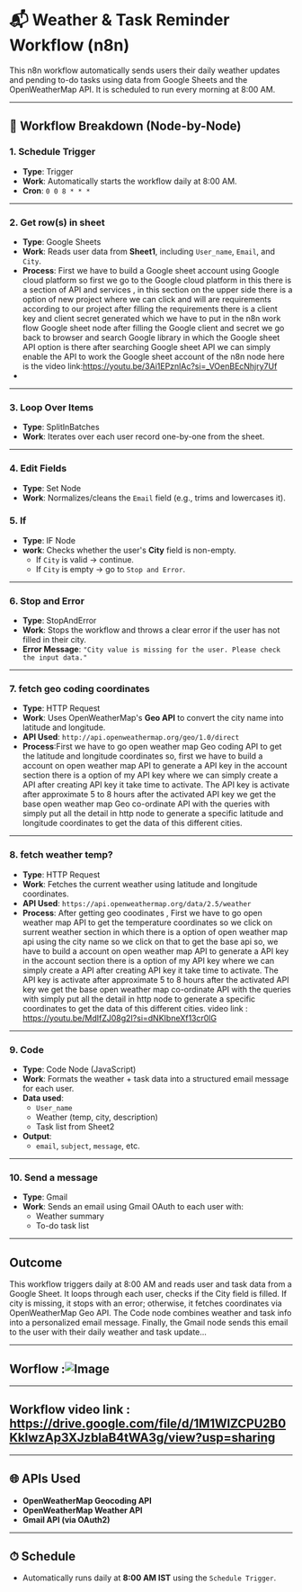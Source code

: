 
# 📬 Weather & Task Reminder Workflow (n8n)

This n8n workflow automatically sends users their daily weather updates and pending to-do tasks using data from Google Sheets and the OpenWeatherMap API. It is scheduled to run every morning at 8:00 AM.

---

## 🧩 Workflow Breakdown (Node-by-Node)

### 1. **Schedule Trigger**
- **Type**: Trigger
- **Work**: Automatically starts the workflow daily at 8:00 AM.
- **Cron**: `0 0 8 * * *`

---

### 2. **Get row(s) in sheet**
- **Type**: Google Sheets
- **Work**: Reads user data from **Sheet1**, including `User_name`, `Email`, and `City`.
- **Process**: First we have to build a Google sheet account using Google cloud platform so first we go to the Google cloud platform in this there is a section of API and services , in this section on the upper side there is a option of new project where we can click and will are requirements according to our project after filling the requirements there is a client key and client secret generated which we have to put in the n8n work flow Google sheet node after filling the Google client and secret  we go back to browser and search Google library in which the Google sheet API option is there after searching Google sheet API we can simply enable the API to work the Google sheet account of the n8n node here is the video link:https://youtu.be/3Ai1EPznlAc?si=_VOenBEcNhjry7Uf
- 

---

### 3. **Loop Over Items**
- **Type**: SplitInBatches
- **Work**: Iterates over each user record one-by-one from the sheet.

---

### 4. **Edit Fields**
- **Type**: Set Node
- **Work**: Normalizes/cleans the `Email` field (e.g., trims and lowercases it).

### 5. **If**
- **Type**: IF Node
- **work**: Checks whether the user's **City** field is non-empty.
  - If `City` is valid → continue.
  - If `City` is empty → go to `Stop and Error`.

---

### 6. **Stop and Error**
- **Type**: StopAndError
- **Work**: Stops the workflow and throws a clear error if the user has not filled in their city.
- **Error Message**: `"City value is missing for the user. Please check the input data."`

---

### 7. **fetch geo coding coordinates**
- **Type**: HTTP Request
- **Work**: Uses OpenWeatherMap's **Geo API** to convert the city name into latitude and longitude.
- **API Used**: `http://api.openweathermap.org/geo/1.0/direct`
- **Process**:First we have to go open weather map Geo coding API to get the latitude and longitude coordinates so, first we have to build a account on open weather map API to generate a API key in the account section there is a option of my API key where we can simply create a API after creating API key it take time to activate. The API key is activate after approximate 5 to 8 hours after the activated API key we get the base open weather map Geo co-ordinate API with the queries with simply put all the detail in http node to generate a specific latitude and longitude coordinates to get the data of this different cities.

---

### 8. **fetch weather temp?**
- **Type**: HTTP Request
- **Work**: Fetches the current weather using latitude and longitude coordinates.
- **API Used**: `https://api.openweathermap.org/data/2.5/weather`
- **Process**: After getting geo coodinates , First we have to go open weather map  API to get the temperature coordinates so we click on surrent weather section in which there is a option of open weather map api using the city name so we click on that to get the base api so,  we have to build a account on open weather map API to generate a API key in the account section there is a option of my API key where we can simply create a API after creating API key it take time to activate. The API key is activate after approximate 5 to 8 hours after the activated API key we get the base open weather map  co-ordinate API with the queries with simply put all the detail in http node to generate a specific  coordinates to get the data of this different cities. video link : https://youtu.be/MdIfZJ08g2I?si=dNKIbneXf13cr0lG
---

### 9. **Code**
- **Type**: Code Node (JavaScript)
- **Work**: Formats the weather + task data into a structured email message for each user.
- **Data used**:
  - `User_name`
  - Weather (temp, city, description)
  - Task list from Sheet2
- **Output**:
  - `email`, `subject`, `message`, etc.

---

### 10. **Send a message**
- **Type**: Gmail
- **Work**: Sends an email using Gmail OAuth to each user with:
  - Weather summary
  - To-do task list

---

##  Outcome
This workflow triggers daily at 8:00 AM and reads user and task data from a Google Sheet.
It loops through each user, checks if the City field is filled.
If city is missing, it stops with an error; otherwise, it fetches coordinates via OpenWeatherMap Geo API.
The Code node combines weather and task info into a personalized email message.
Finally, the Gmail node sends this email to the user with their daily weather and task update...


---
## Worflow :![Image](https://github.com/user-attachments/assets/46ec31d6-7172-48b5-a8d2-5888f82ebc11)
---
## Workflow video link : https://drive.google.com/file/d/1M1WlZCPU2B0KkIwzAp3XJzbIaB4tWA3g/view?usp=sharing
---

## 🌐 APIs Used
- **OpenWeatherMap Geocoding API**
- **OpenWeatherMap Weather API**
- **Gmail API (via OAuth2)**

---

## ⏱ Schedule
- Automatically runs daily at **8:00 AM IST** using the `Schedule Trigger`.

